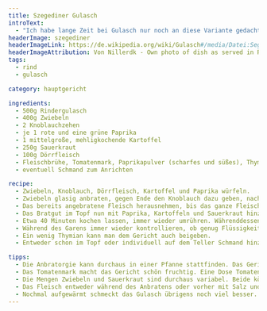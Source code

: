 ```yaml
---
title: Szegediner Gulasch
introText:
  - "Ich habe lange Zeit bei Gulasch nur noch an diese Variante gedacht. Normales Gulasch reizte mich gar nicht mehr so sehr."
headerImage: szegediner
headerImageLink: https://de.wikipedia.org/wiki/Gulasch#/media/Datei:Seged%C3%ADnsk%C3%BD_gul%C3%A1%C5%A1.jpg
headerImageAttribution: Von Nillerdk - Own photo of dish as served in Restaurace Gurmán, Dolní Poustevna, Czech Republic, CC BY 3.0, https://commons.wikimedia.org/w/index.php?curid=4465054
tags:
  - rind
  - gulasch

category: hauptgericht

ingredients:
  - 500g Rindergulasch
  - 400g Zwiebeln
  - 2 Knoblauchzehen
  - je 1 rote und eine grüne Paprika
  - 1 mittelgroße, mehligkochende Kartoffel
  - 250g Sauerkraut
  - 100g Dörrfleisch
  - Fleischbrühe, Tomatenmark, Paprikapulver (scharfes und süßes), Thymian, Cayennepfeffer
  - eventuell Schmand zum Anrichten

recipe:
  - Zwiebeln, Knoblauch, Dörrfleisch, Kartoffel und Paprika würfeln.
  - Zwiebeln glasig anbraten, gegen Ende den Knoblauch dazu geben, nach kurzer Zeit das Fleisch in kleinen Portionen nacheinander dazugeben und scharf anbraten.
  - Das bereits angebratene Fleisch herausnehmen, bis das ganze Fleisch angebraten ist.
  - Das Bratgut im Topf nun mit Paprika, Kartoffeln und Sauerkraut hinzugeben. Ein wenig Fleischbrühe und Tomatenmark unterrühren. Mit Salz und Pfeffer sowie Paprikapulver (süßes und scharfes) würzen.
  - Etwa 40 Minuten kochen lassen, immer wieder umrühren. Währenddessen das Dörrfleisch kross anbraten. Mit ein wenig Tomatenmark vermischen, Flüssigkeit aus dem Topf hinzugeben und verrühren, unter das Gargut mengen.
  - Während des Garens immer wieder kontrollieren, ob genug Flüssigkeit vorhanden ist, ansonsten Fleischbrühe zugeben. Gegen Ende der Garzeit mit den Gewürzen abschmecken, eventuell noch Tomatenmark hinzugeben.
  - Ein wenig Thymian kann man dem Gericht auch beigeben.
  - Entweder schon im Topf oder individuell auf dem Teller Schmand hinzugeben.

tipps:
  - Die Anbratorgie kann durchaus in einer Pfanne stattfinden. Das Gericht wird allerdings im Kochtopf zu Ende gekocht.
  - Das Tomatenmark macht das Gericht schön fruchtig. Eine Dose Tomaten würde hingegen zu sehr vorschmecken.
  - Die Mengen Zwiebeln und Sauerkraut sind durchaus variabel. Beide können in diesem Gericht ohne Probleme erhöht werden. Das obige Rezept verträgt durchaus größere Mengen Zwiebeln und Sauerkraut. Das drängt das Fleisch ein wenig mehr in den Hintergrund. Ich reduziere zunehmend die Fleischportion und erhöhe dafür den Sauerkrautanteil.
  - Das Fleisch entweder während des Anbratens oder vorher mit Salz und Pfeffer würzen. Das Fleisch nur kurz von allen Seiten abraten. Es wird zu Ende geschmort.
  - Nochmal aufgewärmt schmeckt das Gulasch übrigens noch viel besser. Das Sauerkraut ist dann weicher und hat sich voll Geschmack gesogen.
---
```



